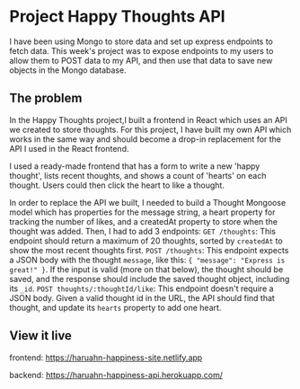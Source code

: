 # Project Happy Thoughts API

I have been using Mongo to store data and set up express endpoints to fetch data. This week's project was to expose endpoints to my users to allow them to POST data to my API, and then use that data to save new objects in the Mongo database. 

## The problem
In the Happy Thoughts project,I built a frontend in React which uses an API we created to store thoughts. For this project, I have built my own API which works in the same way and should become a drop-in replacement for the API I used in the React frontend.

I used a ready-made frontend that has a form to write a new 'happy thought', lists recent thoughts, and shows a count of 'hearts' on each thought. Users could then click the heart to like a thought. 

In order to replace the API we built, I needed to build a Thought Mongoose model which has properties for the message string, a heart property for tracking the number of likes, and a createdAt property to store when the thought was added.
Then, I had to add 3 endpoints: 
`GET /thoughts`: This endpoint should return a maximum of 20 thoughts, sorted by `createdAt` to show the most recent thoughts first.
`POST /thoughts`: This endpoint expects a JSON body with the thought `message`, like this: `{ "message": "Express is great!" }`. If the input is valid (more on that below), the thought should be saved, and the response should include the saved thought object, including its `_id`.
`POST thoughts/:thoughtId/like`: This endpoint doesn't require a JSON body. Given a valid thought id in the URL, the API should find that thought, and update its `hearts` property to add one heart.

## View it live
frontend: https://haruahn-happiness-site.netlify.app 

backend: https://haruahn-happiness-api.herokuapp.com/
